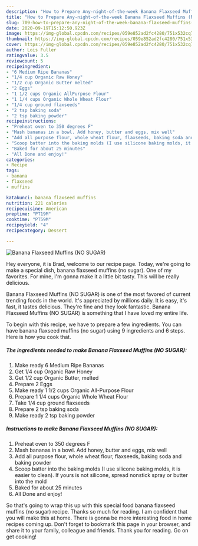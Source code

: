 ```yaml
---
description: "How to Prepare Any-night-of-the-week Banana Flaxseed Muffins (NO SUGAR)"
title: "How to Prepare Any-night-of-the-week Banana Flaxseed Muffins (NO SUGAR)"
slug: 709-how-to-prepare-any-night-of-the-week-banana-flaxseed-muffins-no-sugar
date: 2020-09-19T15:12:50.923Z
image: https://img-global.cpcdn.com/recipes/059e852ad2fc4280/751x532cq70/banana-flaxseed-muffins-no-sugar-recipe-main-photo.jpg
thumbnail: https://img-global.cpcdn.com/recipes/059e852ad2fc4280/751x532cq70/banana-flaxseed-muffins-no-sugar-recipe-main-photo.jpg
cover: https://img-global.cpcdn.com/recipes/059e852ad2fc4280/751x532cq70/banana-flaxseed-muffins-no-sugar-recipe-main-photo.jpg
author: Lois Fuller
ratingvalue: 3.5
reviewcount: 5
recipeingredient:
- "6 Medium Ripe Bananas"
- "1/4 cup Organic Raw Honey"
- "1/2 cup Organic Butter melted"
- "2 Eggs"
- "1 1/2 cups Organic AllPurpose Flour"
- "1 1/4 cups Organic Whole Wheat Flour"
- "1/4 cup ground flaxseeds"
- "2 tsp baking soda"
- "2 tsp baking powder"
recipeinstructions:
- "Preheat oven to 350 degrees F"
- "Mash bananas in a bowl. Add honey, butter and eggs, mix well"
- "Add all purpose flour, whole wheat flour, flaxseeds, baking soda and baking powder"
- "Scoop batter into the baking molds (I use silicone baking molds, it is easier to clean). If yours is not silicone, spread nonstick spray or butter into the mold"
- "Baked for about 25 minutes"
- "All Done and enjoy!"
categories:
- Recipe
tags:
- banana
- flaxseed
- muffins

katakunci: banana flaxseed muffins 
nutrition: 221 calories
recipecuisine: American
preptime: "PT19M"
cooktime: "PT59M"
recipeyield: "4"
recipecategory: Dessert

---
```



![Banana Flaxseed Muffins (NO SUGAR)](https://img-global.cpcdn.com/recipes/059e852ad2fc4280/751x532cq70/banana-flaxseed-muffins-no-sugar-recipe-main-photo.jpg)

Hey everyone, it is Brad, welcome to our recipe page. Today, we're going to make a special dish, banana flaxseed muffins (no sugar). One of my favorites. For mine, I'm gonna make it a little bit tasty. This will be really delicious.

Banana Flaxseed Muffins (NO SUGAR) is one of the most favored of current trending foods in the world. It's appreciated by millions daily. It is easy, it's fast, it tastes delicious. They're fine and they look fantastic. Banana Flaxseed Muffins (NO SUGAR) is something that I have loved my entire life.




To begin with this recipe, we have to prepare a few ingredients. You can have banana flaxseed muffins (no sugar) using 9 ingredients and 6 steps. Here is how you cook that.

<!--inarticleads1-->

##### The ingredients needed to make Banana Flaxseed Muffins (NO SUGAR):

1. Make ready 6 Medium Ripe Bananas
1. Get 1/4 cup Organic Raw Honey
1. Get 1/2 cup Organic Butter, melted
1. Prepare 2 Eggs
1. Make ready 1 1/2 cups Organic All-Purpose Flour
1. Prepare 1 1/4 cups Organic Whole Wheat Flour
1. Take 1/4 cup ground flaxseeds
1. Prepare 2 tsp baking soda
1. Make ready 2 tsp baking powder




<!--inarticleads2-->

##### Instructions to make Banana Flaxseed Muffins (NO SUGAR):

1. Preheat oven to 350 degrees F
1. Mash bananas in a bowl. Add honey, butter and eggs, mix well
1. Add all purpose flour, whole wheat flour, flaxseeds, baking soda and baking powder
1. Scoop batter into the baking molds (I use silicone baking molds, it is easier to clean). If yours is not silicone, spread nonstick spray or butter into the mold
1. Baked for about 25 minutes
1. All Done and enjoy!




So that's going to wrap this up with this special food banana flaxseed muffins (no sugar) recipe. Thanks so much for reading. I am confident that you will make this at home. There is gonna be more interesting food in home recipes coming up. Don't forget to bookmark this page in your browser, and share it to your family, colleague and friends. Thank you for reading. Go on get cooking!
